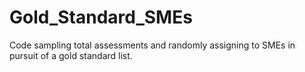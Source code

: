 # Gold_Standard_SMEs
Code sampling total assessments and randomly assigning to SMEs in pursuit of a gold standard list. 
